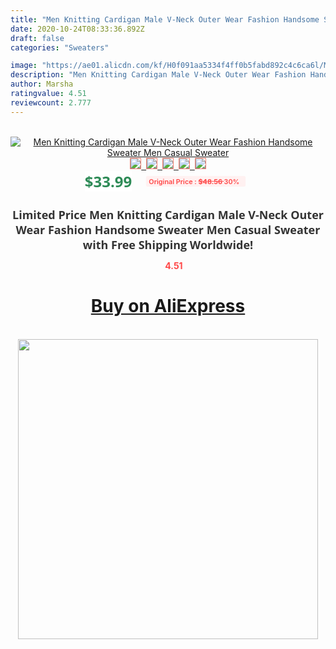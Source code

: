 ```yaml
---
title: "Men Knitting Cardigan Male V-Neck Outer Wear Fashion Handsome Sweater Men Casual Sweater"
date: 2020-10-24T08:33:36.892Z
draft: false
categories: "Sweaters"

image: "https://ae01.alicdn.com/kf/H0f091aa5334f4ff0b5fabd892c4c6ca6l/Men-Knitting-Cardigan-Male-V-Neck-Outer-Wear-Fashion-Handsome-Sweater-Men-Casual-Sweater.png_220x220.png"
description: "Men Knitting Cardigan Male V-Neck Outer Wear Fashion Handsome Sweater Men Casual Sweater"
author: Marsha
ratingvalue: 4.51
reviewcount: 2.777
---
```

<br>
<div style="text-align: center;">
<a href="https://s.click.aliexpress.com/e/_A0pAnT" target="_blank" rel="nofollow noopener noreferrer"><img alt="Men Knitting Cardigan Male V-Neck Outer Wear Fashion Handsome Sweater Men Casual Sweater" class="magnifier-image" src="https://ae01.alicdn.com/kf/H0f091aa5334f4ff0b5fabd892c4c6ca6l/Men-Knitting-Cardigan-Male-V-Neck-Outer-Wear-Fashion-Handsome-Sweater-Men-Casual-Sweater.png_220x220.png_640x640.jpg">
<br>
<img style="border:1px solid salmon" src="https://ae01.alicdn.com/kf/H0f091aa5334f4ff0b5fabd892c4c6ca6l/Men-Knitting-Cardigan-Male-V-Neck-Outer-Wear-Fashion-Handsome-Sweater-Men-Casual-Sweater.png_120x120.jpg">&nbsp;&nbsp;<img style="border:1px solid salmon" src="https://ae01.alicdn.com/kf/H0dda8c21de8f4fa0ab6b995a680e1251o/Men-Knitting-Cardigan-Male-V-Neck-Outer-Wear-Fashion-Handsome-Sweater-Men-Casual-Sweater.jpg_120x120.jpg">&nbsp;&nbsp;<img style="border:1px solid salmon" src="https://ae01.alicdn.com/kf/H2887525384a648e78f3cb35b35538ee7A/Men-Knitting-Cardigan-Male-V-Neck-Outer-Wear-Fashion-Handsome-Sweater-Men-Casual-Sweater.jpg_120x120.jpg">&nbsp;&nbsp;<img style="border:1px solid salmon" src="https://ae01.alicdn.com/kf/H1007439cec89495caf91c5e3b023fefaS/Men-Knitting-Cardigan-Male-V-Neck-Outer-Wear-Fashion-Handsome-Sweater-Men-Casual-Sweater.jpg_120x120.jpg">&nbsp;&nbsp;<img style="border:1px solid salmon" src="https://ae01.alicdn.com/kf/H617e03fc474d42fdb8079ac219ce9782q/Men-Knitting-Cardigan-Male-V-Neck-Outer-Wear-Fashion-Handsome-Sweater-Men-Casual-Sweater.jpg_120x120.jpg"></a></div><br0>
<div style="text-align: center;"><span style="background-color: white; border: 0px; box-sizing: border-box; color: seagreen; display: inline-block; font-family: &quot;open sans&quot; , &quot;arial&quot; , &quot;helvetica&quot; , sans-serif , &quot;heiti&quot;; font-size: 24px; font-stretch: inherit; font-weight: 700; line-height: inherit; margin: 0px 10px 0px 0px; padding: 0px; vertical-align: middle;">$33.99 </span>
<span style="background: rgb(255 , 241 , 241); border-radius: 3px; border: 0px; box-sizing: border-box; color: #ff4747; display: inline-block; font-family: inherit; font-size: 12px; font-stretch: inherit; font-style: inherit; font-variant: inherit; font-weight: 600; line-height: inherit; margin: 0px; padding: 2px 5px; transform: scale(0.9); vertical-align: middle;">Original Price : <b style="text-decoration: line-through;">$48.56 </b> 30%&nbsp;&nbsp;</span></div>
<h1 style="color: #333333; display: inline-block; font-family: &quot;open sans&quot; , &quot;arial&quot; , &quot;helvetica&quot; , sans-serif , &quot;heiti&quot;; font-size: 18px; font-stretch: inherit; font-weight: 700; text-align: center;">Limited Price Men Knitting Cardigan Male V-Neck Outer Wear Fashion Handsome Sweater Men Casual Sweater with Free Shipping Worldwide!</h1>
<div style="color: #ff4747; text-align: center;">
<img src="https://4.bp.blogspot.com/-M0ZcTcb-5uY/XleCXlxnR4I/AAAAAAAAAEc/OrjgMkXV1oMQFaCRZj5HQwOCBcu3w1FegCPcBGAYYCw/s1600/star.png" style="height: 15px;">&nbsp;<b>4.51</b></div>
<div class="button_cont" align="center"><a class="buynow_a" href="https://s.click.aliexpress.com/e/_A0pAnT" target="_blank" rel="nofollow noopener noreferrer"><H1>Buy on AliExpress</H1></a></div><br>
<div class="separator" style="clear: both; text-align: center;">
<img src="https://lh3.googleusercontent.com/-pTy5HemUv9M/XlePHvY0dAI/AAAAAAAAAE4/0nX5iRUoIWY8eMW9Dpxeirr157OZliDIgCLcBGAsYHQ/s1600/badge.gif" width="480">
</div>
